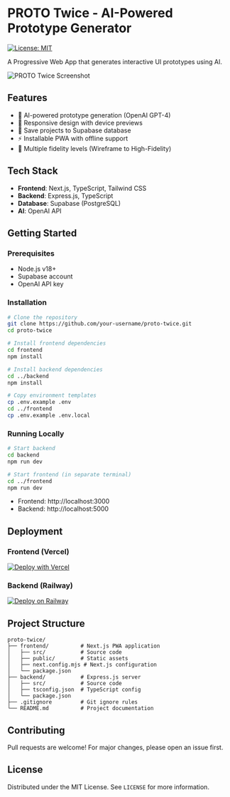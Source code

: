 # PROTO Twice - AI-Powered Prototype Generator

[![License: MIT](https://img.shields.io/badge/License-MIT-blue.svg)](https://opensource.org/licenses/MIT)

A Progressive Web App that generates interactive UI prototypes using AI.

![PROTO Twice Screenshot](https://via.placeholder.com/800x400?text=PROTO+Twice+Screenshot)

## Features

- 🚀 AI-powered prototype generation (OpenAI GPT-4)
- 📱 Responsive design with device previews
- 💾 Save projects to Supabase database
- ⚡ Installable PWA with offline support
- 🎨 Multiple fidelity levels (Wireframe to High-Fidelity)

## Tech Stack

- **Frontend**: Next.js, TypeScript, Tailwind CSS
- **Backend**: Express.js, TypeScript
- **Database**: Supabase (PostgreSQL)
- **AI**: OpenAI API

## Getting Started

### Prerequisites
- Node.js v18+
- Supabase account
- OpenAI API key

### Installation
```bash
# Clone the repository
git clone https://github.com/your-username/proto-twice.git
cd proto-twice

# Install frontend dependencies
cd frontend
npm install

# Install backend dependencies
cd ../backend
npm install

# Copy environment templates
cp .env.example .env
cd ../frontend
cp .env.example .env.local
```

### Running Locally
```bash
# Start backend
cd backend
npm run dev

# Start frontend (in separate terminal)
cd ../frontend
npm run dev
```

- Frontend: http://localhost:3000
- Backend: http://localhost:5000

## Deployment

### Frontend (Vercel)
[![Deploy with Vercel](https://vercel.com/button)](https://vercel.com/new/clone?repository-url=https%3A%2F%2Fgithub.com%2Fyour-username%2Fproto-twice&env=NEXT_PUBLIC_SUPABASE_URL,NEXT_PUBLIC_SUPABASE_ANON_KEY&envDescription=Supabase%20credentials%20for%20database%20access)

### Backend (Railway)
[![Deploy on Railway](https://railway.app/button.svg)](https://railway.app/new/template?template=node&envs=PORT,SUPABASE_URL,SUPABASE_SERVICE_KEY,OPENAI_API_KEY)

## Project Structure
```
proto-twice/
├── frontend/          # Next.js PWA application
│   ├── src/           # Source code
│   ├── public/        # Static assets
│   ├── next.config.mjs # Next.js configuration
│   └── package.json
├── backend/           # Express.js server
│   ├── src/           # Source code
│   ├── tsconfig.json  # TypeScript config
│   └── package.json
├── .gitignore         # Git ignore rules
└── README.md          # Project documentation
```

## Contributing
Pull requests are welcome! For major changes, please open an issue first.

## License
Distributed under the MIT License. See `LICENSE` for more information.